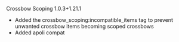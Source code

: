 Crossbow Scoping 1.0.3+1.21.1
- Added the crossbow_scoping:incompatible_items tag to prevent unwanted crossbow items becoming scoped crossbows
- Added apoli compat